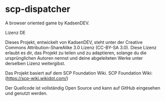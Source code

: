 # scp-dispatcher
A browser oriented game by KadsenDEV.

Lizenz DE

Dieses Projekt, entwickelt von KadsenDEV, steht unter der Creative Commons Attribution-ShareAlike 3.0 Lizenz (CC-BY-SA 3.0). Diese Lizenz erlaubt es dir, das Projekt zu teilen und zu adaptieren, solange du die ursprünglichen Autoren nennst und deine abgeleiteten Werke unter derselben Lizenz weitergibst.

Das Projekt basiert auf dem SCP Foundation Wiki. SCP Foundation Wiki: (https://scp-wiki.wikidot.com/)

Der Quellcode ist vollständig Open Source und kann auf GitHub eingesehen und genutzt werden.
